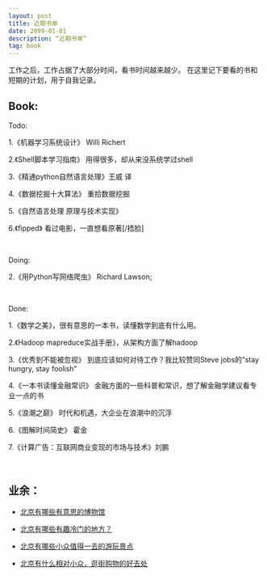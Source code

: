 ```yaml
---
layout: post
title: 近期书单
date: 2099-01-01
description: “近期书单”
tag: book
---   
```


工作之后，工作占据了大部分时间，看书时间越来越少。
在这里记下要看的书和短期的计划，用于自我记录。


## Book:

Todo:

1.《机器学习系统设计》 Willi Richert

2.《Shell脚本学习指南》 用得很多，却从来没系统学过shell

3.《精通python自然语言处理》王威 译

4.《数据挖掘十大算法》 重拾数据挖掘

5.《自然语言处理 原理与技术实现》

6.《fipped》 看过电影，一直想看原著[/捂脸]

<br/>

Doing:


2.《用Python写网络爬虫》 Richard Lawson; 

<br/>

Done:

1.《数学之美》，很有意思的一本书，读懂数学到底有什么用。

2.《Hadoop mapreduce实战手册》，从架构方面了解hadoop

3.《优秀到不能被忽视》 到底应该如何对待工作？我比较赞同Steve jobs的”stay hungry, stay foolish”

4.《一本书读懂金融常识》 金融方面的一些科普和常识，想了解金融学建议看专业一点的书

5.《浪潮之巅》 时代和机遇，大企业在浪潮中的沉浮

6.《图解时间简史》 霍金

7.《计算广告：互联网商业变现的市场与技术》刘鹏


<br/>

## 业余：


* [北京有哪些有意思的博物馆](https://www.zhihu.com/question/20405263)

* [北京有哪些有趣冷门的地方？](https://www.zhihu.com/question/38015642/answer/101520052)

* [北京有哪些小众值得一去的游玩景点](https://www.zhihu.com/question/26942926)

* [北京有什么相对小众，逛街购物的好去处](https://www.zhihu.com/question/54171932/answer/141260464)



